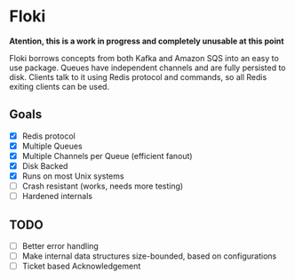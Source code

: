 # Floki

**Atention, this is a work in progress and completely unusable at this point**

Floki borrows concepts from both Kafka and Amazon SQS into an easy to use package. Queues have independent channels and are fully persisted to disk. Clients talk to it using Redis protocol and commands, so all Redis exiting clients can be used.

## Goals
- [x] Redis protocol
- [x] Multiple Queues
- [x] Multiple Channels per Queue (efficient fanout)
- [x] Disk Backed
- [x] Runs on most Unix systems
- [ ] Crash resistant (works, needs more testing)
- [ ] Hardened internals

## TODO
- [ ] Better error handling
- [ ] Make internal data structures size-bounded, based on configurations
- [ ] Ticket based Acknowledgement
